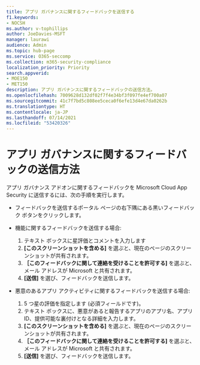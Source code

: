 ```yaml
---
title: アプリ ガバナンスに関するフィードバックを送信する
f1.keywords:
- NOCSH
ms.author: v-tophillips
author: JoeDavies-MSFT
manager: laurawi
audience: Admin
ms.topic: hub-page
ms.service: O365-seccomp
ms.collection: m365-security-compliance
localization_priority: Priority
search.appverid:
- MOE150
- MET150
description: アプリ ガバナンスに関するフィードバックの送信方法。
ms.openlocfilehash: 7009628d132df02f7f4e34bf3f097fe4ef700a07
ms.sourcegitcommit: 41c7f7bd5c808ee5ceca0f6efe13d4e67da0262b
ms.translationtype: HT
ms.contentlocale: ja-JP
ms.lasthandoff: 07/14/2021
ms.locfileid: "53420326"
---
```

# <a name="how-to-submit-feedback-on-app-governance"></a>アプリ ガバナンスに関するフィードバックの送信方法 

アプリ ガバナンス アドオンに関するフィードバックを Microsoft Cloud App Security に送信するには、次の手順を実行します。

- フィードバックを送信するポータル ページの右下隅にある黒いフィードバック ボタンをクリックします。

- 機能に関するフィードバックを送信する場合:
  1. テキスト ボックスに星評価とコメントを入力します  
  1. **[このスクリーンショットを含める]** を選ぶと、現在のページのスクリーンショットが共有されます。  
  1. **［このフィードバックに関して連絡を受けることを許可する]** を選ぶと、メール アドレスが Microsoft と共有されます。
  1. **[送信]** を選び、フィードバックを送信します。

- 悪意のあるアプリ アクティビティに関するフィードバックを送信する場合:

  1. 5 つ星の評価を指定します (必須フィールドです)。
  1. テキスト ボックスに、悪意があると報告するアプリのアプリ名、アプリ ID、提供可能な裏付けとなる詳細を入力します。
  1. **[このスクリーンショットを含める]** を選ぶと、現在のページのスクリーンショットが共有されます。  
  1. **［このフィードバックに関して連絡を受けることを許可する]** を選ぶと、メール アドレスが Microsoft と共有されます。
  1. **[送信]** を選び、フィードバックを送信します。